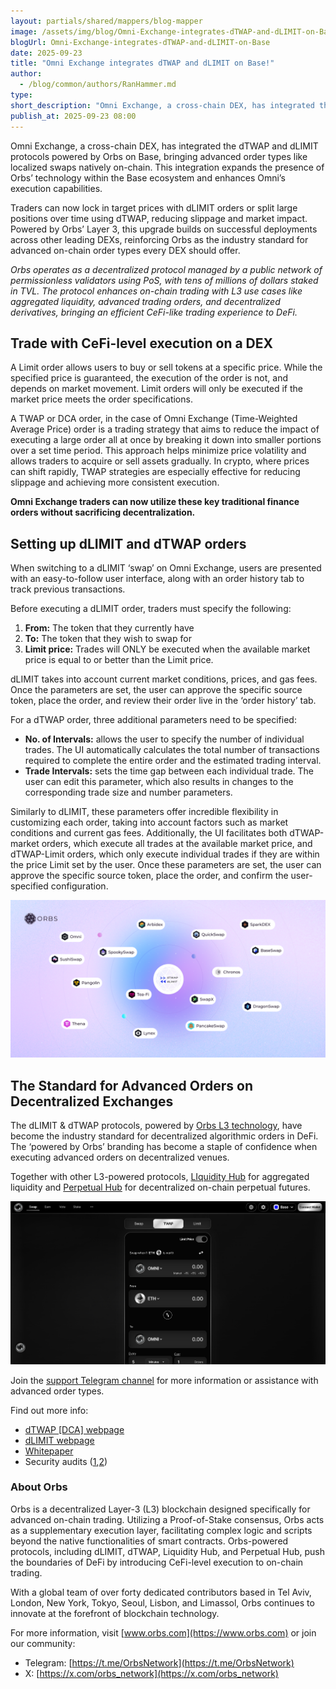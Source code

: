 ```yaml
---
layout: partials/shared/mappers/blog-mapper
image: /assets/img/blog/Omni-Exchange-integrates-dTWAP-and-dLIMIT-on-Base/image1.png
blogUrl: Omni-Exchange-integrates-dTWAP-and-dLIMIT-on-Base
date: 2025-09-23
title: "Omni Exchange integrates dTWAP and dLIMIT on Base!"
author:
  - /blog/common/authors/RanHammer.md
type:
short_description: "Omni Exchange, a cross-chain DEX, has integrated the dTWAP and dLIMIT protocols powered by Orbs on Base"
publish_at: 2025-09-23 08:00
---
```


Omni Exchange, a cross-chain DEX, has integrated the dTWAP and dLIMIT protocols powered by Orbs on Base, bringing advanced order types like localized swaps natively on-chain. This integration expands the presence of Orbs’ technology within the Base ecosystem and enhances Omni’s execution capabilities.

Traders can now lock in target prices with dLIMIT orders or split large positions over time using dTWAP, reducing slippage and market impact. Powered by Orbs’ Layer 3, this upgrade builds on successful deployments across other leading DEXs, reinforcing Orbs as the industry standard for advanced on-chain order types every DEX should offer.

*Orbs operates as a decentralized protocol managed by a public network of permissionless validators using PoS, with tens of millions of dollars staked in TVL. The protocol enhances on-chain trading with L3 use cases like aggregated liquidity, advanced trading orders, and decentralized derivatives, bringing an efficient CeFi-like trading experience to DeFi.*

## Trade with CeFi-level execution on a DEX

A Limit order allows users to buy or sell tokens at a specific price. While the specified price is guaranteed, the execution of the order is not, and depends on market movement. Limit orders will only be executed if the market price meets the order specifications.

A TWAP or DCA order, in the case of Omni Exchange (Time-Weighted Average Price) order is a trading strategy that aims to reduce the impact of executing a large order all at once by breaking it down into smaller portions over a set time period. This approach helps minimize price volatility and allows traders to acquire or sell assets gradually. In crypto, where prices can shift rapidly, TWAP strategies are especially effective for reducing slippage and achieving more consistent execution.

**Omni Exchange traders can now utilize these key traditional finance orders without sacrificing decentralization.**

## Setting up dLIMIT and dTWAP orders

When switching to a dLIMIT ‘swap’ on Omni Exchange, users are presented with an easy-to-follow user interface, along with an order history tab to track previous transactions.

Before executing a dLIMIT order, traders must specify the following:

1. **From:** The token that they currently have
2. **To:** The token that they wish to swap for  
3. **Limit price:** Trades will ONLY be executed when the available market price is equal to or better than the Limit price.

dLIMIT takes into account current market conditions, prices, and gas fees. Once the parameters are set, the user can approve the specific source token, place the order, and review their order live in the ‘order history’ tab.

For a dTWAP order, three additional parameters need to be specified:

* **No. of Intervals:** allows the user to specify the number of individual trades. The UI automatically calculates the total number of transactions required to complete the entire order and the estimated trading interval.  
* **Trade Intervals:** sets the time gap between each individual trade. The user can edit this parameter, which also results in changes to the corresponding trade size and number parameters.

Similarly to dLIMIT, these parameters offer incredible flexibility in customizing each order, taking into account factors such as market conditions and current gas fees. Additionally, the UI facilitates both dTWAP-market orders, which execute all trades at the available market price, and dTWAP-Limit orders, which only execute individual trades if they are within the price Limit set by the user. Once these parameters are set, the user can approve the specific source token, place the order, and confirm the user-specified configuration.

![ecosystem](/assets/img/blog/Omni-Exchange-integrates-dTWAP-and-dLIMIT-on-Base/image3.png)

## The Standard for Advanced Orders on Decentralized Exchanges

The dLIMIT & dTWAP protocols, powered by [Orbs L3 technology](https://www.orbs.com/overview/), have become the industry standard for decentralized algorithmic orders in DeFi. The ‘powered by Orbs’ branding has become a staple of confidence when executing advanced orders on decentralized venues.

Together with other L3-powered protocols, [LIquidity Hub](https://www.orbs.com/liquidity-hub/) for aggregated liquidity and [Perpetual Hub](https://www.orbs.com/perpetual-hub/) for decentralized on-chain perpetual futures.

![Omni Exchange](/assets/img/blog/Omni-Exchange-integrates-dTWAP-and-dLIMIT-on-Base/image2.png)

Join the [support Telegram channel](https://t.me/dTWAPSupportGroup) for more information or assistance with advanced order types.

Find out more info:

* [dTWAP \[DCA\] webpage](https://www.orbs.com/dtwap/)  
* [dLIMIT webpage](https://www.orbs.com/dlimit/)
* [Whitepaper](https://www.orbs.com/white-papers/dTWAP/)  
* Security audits ([1](https://drive.google.com/file/d/1xUZN5RrNvszaPDJuJjfeG3ig14Vo2aaE/view),[2](https://drive.google.com/file/d/1ASt3_mWwtQ0IfKqBHebnj_KGJWntaNJs/view))

<div class='line-separator'> </div>

### About Orbs

Orbs is a decentralized Layer-3 (L3) blockchain designed specifically for advanced on-chain trading. Utilizing a Proof-of-Stake consensus, Orbs acts as a supplementary execution layer, facilitating complex logic and scripts beyond the native functionalities of smart contracts. Orbs-powered protocols, including dLIMIT, dTWAP, Liquidity Hub, and Perpetual Hub, push the boundaries of DeFi by introducing CeFi-level execution to on-chain trading.

With a global team of over forty dedicated contributors based in Tel Aviv, London, New York, Tokyo, Seoul, Lisbon, and Limassol, Orbs continues to innovate at the forefront of blockchain technology.

For more information, visit [www.orbs.com](https://www.orbs.com) or join our community:

* Telegram: [https://t.me/OrbsNetwork](https://t.me/OrbsNetwork)
* X: [https://x.com/orbs_network](https://x.com/orbs_network)
